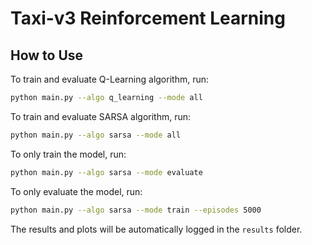 # Taxi-v3 Reinforcement Learning

## How to Use

To train and evaluate Q-Learning algorithm, run: 

``` bash
python main.py --algo q_learning --mode all
```


To train and evaluate SARSA algorithm, run: 

``` bash
python main.py --algo sarsa --mode all
```


To only train the model, run:

``` bash
python main.py --algo sarsa --mode evaluate
```


To only evaluate the model, run:

``` bash
python main.py --algo sarsa --mode train --episodes 5000
```


The results and plots will be automatically logged in the `results` folder.